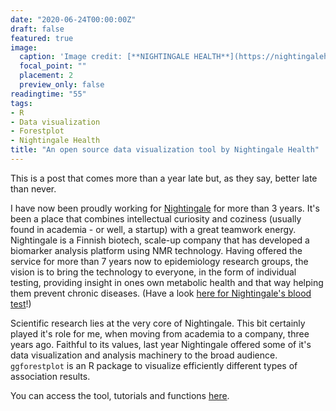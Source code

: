 ```yaml
---
date: "2020-06-24T00:00:00Z"
draft: false
featured: true
image:
  caption: 'Image credit: [**NIGHTINGALE HEALTH**](https://nightingalehealth.com/)'
  focal_point: ""
  placement: 2
  preview_only: false
readingtime: "55"
tags:
- R
- Data visualization
- Forestplot
- Nightingale Health
title: "An open source data visualization tool by Nightingale Health"
---
```


This is a post that comes more than a year late but, as they say, better late 
than never. 

I have now been proudly working for 
[Nightingale](https://nightingalehealth.com/) for more than 3 years. It's been 
a place that combines intellectual curiosity and coziness (usually 
found in academia - or well, a startup) with a great teamwork energy. 
Nightingale is a Finnish biotech, scale-up company that has developed a 
biomarker analysis platform using NMR technology. Having offered the service 
for more than 7 years now to epidemiology research groups, the vision is to 
bring the technology to everyone, in the form of individual testing, providing
insight in ones own metabolic health and that way helping them prevent chronic 
diseases. (Have a look [here for Nightingale's blood test](https://nightingalehealth.com/my-nightingale)!)

Scientific research lies at the very core of Nightingale. This bit certainly 
played it's role for me, when moving from academia to a company, three years ago. 
Faithful to its values, last year Nightingale offered some of it's data 
visualization and analysis machinery to the broad audience. `ggforestplot` is an
R package to visualize efficiently different types of association results. 

You can access the tool, tutorials and functions [here](https://nightingalehealth.github.io/ggforestplot/index.html).

